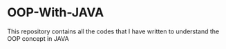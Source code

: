 # OOP-With-JAVA
This repository contains all the codes that I have written to understand the OOP concept in JAVA
